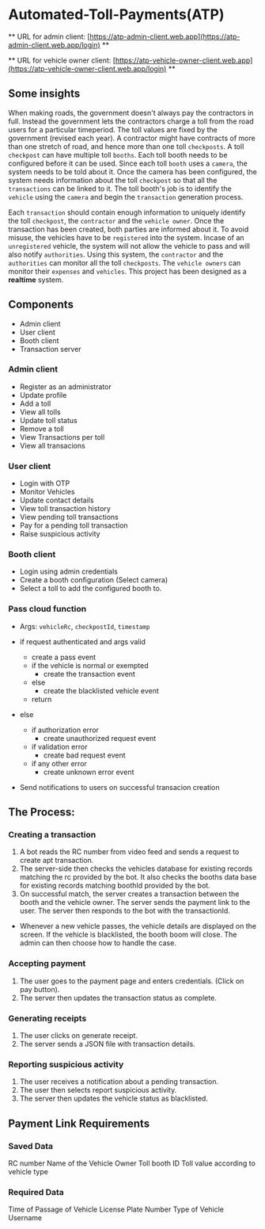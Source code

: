 # Automated-Toll-Payments(ATP)

** URL for admin client: [https://atp-admin-client.web.app](https://atp-admin-client.web.app/login) **

** URL for vehicle owner client: [https://atp-vehicle-owner-client.web.app](https://atp-vehicle-owner-client.web.app/login) **

## Some insights

When making roads, the government doesn't always pay the contractors in full. Instead the government lets the contractors charge 
a toll from the road users for a particular timeperiod. The toll values are fixed by the government (revised each year). A contractor might have contracts
of more than one stretch of road, and hence more than one toll `checkposts`. A toll `checkpost` can have multiple toll `booths`. Each toll booth needs to be configured before it can be used. Since each toll `booth` uses a `camera`, the system needs to be told about it. Once the camera has been configured, the system needs information about the toll `checkpost` so that all the `transactions` can be linked to it. 
The toll booth's job is to identify the `vehicle` using the `camera` and begin the `transaction` generation process.

Each `transaction` should contain enough information to uniquely identify the toll `checkpost`, the `contractor` and the `vehicle owner`. Once the transaction has been created, both parties are informed about it. 
To avoid misuse, the vehicles have to be `registered` into the system. Incase of an `unregistered` vehicle, the system will not allow the vehicle to pass and will also notify `authorities`.
Using this system, the `contractor` and the `authorities` can monitor all the toll `checkposts`. The `vehicle owners` can monitor their `expenses` and `vehicles`. This project has been designed as a **realtime** system. 

## Components

- Admin client
- User client
- Booth client
- Transaction server

### Admin client

- Register as an administrator
- Update profile
- Add a toll
- View all tolls
- Update toll status
- Remove a toll
- View Transactions per toll
- View all transacions

### User client

- Login with OTP
- Monitor Vehicles
- Update contact details
- View toll transaction history
- View pending toll transactions
- Pay for a pending toll transaction
- Raise suspicious activity

### Booth client

- Login using admin credentials
- Create a booth configuration (Select camera)
- Select a toll to add the configured booth to.

### Pass cloud function

- Args: `vehicleRc`, `checkpostId`, `timestamp`
- if request authenticated and args valid 
  - create a pass event
  - if the vehicle is normal or exempted
    - create the transaction event
  - else 
    - create the blacklisted vehicle event
  - return 
- else
  - if authorization error
    - create unauthorized request event
  - if validation error
    - create bad request event
  - if any other error
    - create unknown error event 

- Send notifications to users on successful transacion creation

## The Process: 

### Creating a transaction

1. A bot reads the RC number from video feed and sends a request to create apt transaction. 
2. The server-side then checks the vehicles database for existing records matching the rc provided by the bot. It also checks the booths data base for existing records matching boothId provided by the bot.
3. On successful match, the server creates a transaction between the booth and the vehicle owner. The server sends the payment link to the user. The server then responds to the bot with the transactionId.

* Whenever a new vehicle passes, the vehicle details are displayed on the screen. If the vehicle is blacklisted, the booth boom will close. The admin can then choose how to handle the case.

### Accepting payment

1. The user goes to the payment page and enters credentials. (Click on pay button).
2. The server then updates the transaction status as complete.

### Generating receipts

1. The user clicks on generate receipt.
2. The server sends a JSON file with transaction details.

### Reporting suspicious activity

1. The user receives a notification about a pending transaction. 
2. The user then selects report suspicious activity.
3. The server then updates the vehicle status as blacklisted.

                    
## Payment Link Requirements

### Saved Data
RC number
Name of the Vehicle Owner
Toll booth ID
Toll value according to vehicle type
        
### Required Data
Time of Passage of Vehicle
License Plate Number
Type of Vehicle
Username
